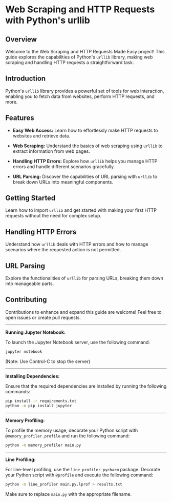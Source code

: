 # Web Scraping and HTTP Requests with Python's urllib

## Overview

Welcome to the Web Scraping and HTTP Requests Made Easy project! This guide explores the capabilities of
Python's `urllib` library, making web scraping and handling HTTP requests a straightforward task.

## Introduction

Python's `urllib` library provides a powerful set of tools for web interaction, enabling you to fetch data from
websites, perform HTTP requests, and more.

## Features

- **Easy Web Access:** Learn how to effortlessly make HTTP requests to websites and retrieve data.

- **Web Scraping:** Understand the basics of web scraping using `urllib` to extract information from web pages.

- **Handling HTTP Errors:** Explore how `urllib` helps you manage HTTP errors and handle different scenarios gracefully.

- **URL Parsing:** Discover the capabilities of URL parsing with `urllib` to break down URLs into meaningful components.

## Getting Started

Learn how to import `urllib` and get started with making your first HTTP requests without the need for complex setup.

## Handling HTTP Errors

Understand how `urllib` deals with HTTP errors and how to manage scenarios where the requested action is not permitted.

## URL Parsing

Explore the functionalities of `urllib` for parsing URLs, breaking them down into manageable parts.

## Contributing

Contributions to enhance and expand this guide are welcome! Feel free to open issues or create pull requests.



------------

**Running Jupyter Notebook:**

To launch the Jupyter Notebook server, use the following command:

```bash
jupyter notebook
```

(Note: Use Control-C to stop the server)

---

**Installing Dependencies:**

Ensure that the required dependencies are installed by running the following commands:

```bash
pip install -r requirements.txt
python -m pip install jupyter
```

---

**Memory Profiling:**

To profile the memory usage, decorate your Python script with `@memory_profiler.profile` and run the following command:

```bash
python -m memory_profiler main.py
```

---

**Line Profiling:**

For line-level profiling, use the `line_profiler_pycharm` package. Decorate your Python script with `@profile` and
execute the following command:

```bash
python -m line_profiler main.py.lprof > results.txt
```

Make sure to replace `main.py` with the appropriate filename.